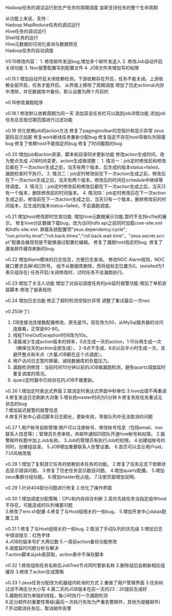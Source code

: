﻿Hadoop任务的调试运行到生产任务的周期调度
宙斯支持任务的整个生命周期

从功能上来说，支持：  
Hadoop MapReduce任务的调试运行  
Hive任务的调试运行  
Shell任务的运行    
Hive元数据的可视化查询与数据预览  
Hadoop任务的自动调度  

V0.15修改内容：
	1. 修改邮件发送bug,增加多个邮件发送人
	2. 修改Job自动开启关闭功能
	3. Noc报警配置写到配置文件
	4. JOB文件夹增加写的权限

v0.15.1
	增加自动开启关闭依赖检测。下游依赖存在开启，任务不能关闭。上游依赖全部开启，任务才能开启。
	从界面上移除了周期调度
	增加了历史action从内存中清除，并在数据库中备份，默认设置为两个月前的

v0.16修改漏跑程序

v0.18.1
修改默认依赖周期为同一天
添加双击任务栏可以跳到job详情功能
添加job任务总览按日期范围进行过滤功能

v0.19
优化依赖job的action方法
修复了pagingtoolbar的空指针和显示异常
zeus密码显示加密
修复work断线任务重新分配bug
修复指定不存在host导致队列阻塞bug
修复了依赖host不能指定的bug
修复了时间截取的bug

v0.20
增加job和action资源，脚本和目录同步更新功能
修改action生成时间，改为整点生成
JOB时间变更，action生成做调整：
	1. 情况一：job定时修改前和修改后都在下一次action生成之前，当天有两个版本，后生成的版本status=failed，漏跑检查时不执行。
	2. 情况二：job定时修改前在下一次action生成之前，修改后在下一次action生成之后，当天有两个版本，修改后的时间在schedule中继续等待调度。
	3. 情况三：job定时修改前和修改后都在下一次action生成之后，当天只有一个版本，删除修改前的时间版本。
	4. 情况四：job定时修改后在下一次action生成之前，修改前在下一次action生成之后，当天只有一个版本，删除修改前的时间版本，后生成的版本status=failed，不会漏跑调度。
	
v0.21
增加host修改即时生效功能.
增加hive元数据展示功能,暂时不支持rcfile的展示。
修复hive分区数据下载bug，改为访问hdfs api之前同时加载core-site.xml和hdfs-site.xml.
屏蔽系统配置项"zeus.dependency.cycle"; "run.priority.level";"roll.back.times";"roll.back.wait.time"。"zeus.secret.script"配置会展现但是不能够通过配置栏编辑。
修复了漏跑host指定的bug.
修复了漏发邮件缓存刷新的bug.

v0.22
增加Alarm模块的日志信息，方便日志查询。
修改NOC Alarm规则，NOC接口要求去掉\和[]符号。
组不从数据库删除，而将组标志位置为0。(exisited为1表示组存在)
任务开启/关闭修改时，过时任务不会漏跑执行。

v0.23
增加了关注人功能
增加了对自动调度任务的job延时报警功能
增加了单机安装脚本
修改了报表规则

v0.24
增加日志功能
修正了超时检测空指针异常
调整了重试最后一次noc

v0.25(补丁)
1.	DB连接池连接数配置修改，原先是15，现在改为50，从MySql服务器的访问连接看，正常是60-80。
2.	线程TimeOutException时间改为10s。
3.	 凌晨减少生成action版本的频率，0点生成一天的action，1:15分再生成一次（确保当天的action全部生成），
2-8点不生成，8点以后半小时生成一次，且避开整点和半点（大量JOB都在这个点调度）。
4.	用户访问日志暂时屏蔽，减轻数据库的负载压力。
5.	漏跑检测修改：当前时间10分钟以前的JOB做漏跑检测，避免quartz调度延时重复调度的情况。
6.	quarz定时器中已经存在的JOB不做更新。

v0.26
1.增加定时表达式界面
2.取消定时表达式界面中秒单位
3.hive出错不再重调
4.修复发送日志刷新大对象
5.增长抢master时间为5分钟
6.修复失败任务重试无状态的bug	
7.增加延迟报警的报警信息	
8.修复开发中心调试脚本日志超长，更新失败，导致队列中无法取消的问题

v0.27
1.用户帐号自助管理:用户可以注册帐号、修改帐号信息（包括email、noc联系人信息等）；管理员负责审核，并邮件通知DI团队开通hive帐号和权限。
2.报警邮件标题中加上Job名称。
3.Job的管理员有执行Job的权限。
4.创建组帐号的同时，创建组目录。
5.JOB增加重要联系人告警设置。
6.首页可以显示用户uid。
7.UI风格改版

v0.28
1.增加了复制其它任务的依赖到本任务的功能。
2.修复了任务总览下依赖状态显示错误问题。
3.修复了历史任务显示数目问题。
4.增加quartz配置。
5.增加zeus集群分组功能。
6.增加master抢占组。
7.注册页面增加说明。

v0.29
1.针对404部分问题进行修复
2.优化了操作界面

v0.30
1.增加调度分配策略：CPU和内存综合判断 
2.高优先级任务当指定组中host不存在，可能造成的队列堵塞问题   
3.修改了env.sh配置
4.修复了与Host组相关的一些bug。
5.增加开发中心datax配置工具

v0.31
1.修复了与Host组相关的一些bug.
2.取消了手动队列的优先级
3.增加日志中错误提示：红色字体	
4.JOB的版本号扩大两位数
5.一周前action备份功能修改	
6.调度延时问题分析与解决	
7.action脚本从job表获取，action表中不保存脚本	

v0.32
1.修改组和任务名称后JobTree节点同时更新名称
2.删除组后会刷新相应组缓存
3.修改了aciton生成策略

v0.33
1.zeus任务分配改为机器组内轮询的方式
2.重做了用户管理界面
3.任务树过滤不再区分大小写
4.第二天的JOB版本在前一天的23：20提前生成好	
5.漏跑检测为单独的线程，每小时执行一次漏跑检测	
6.区分邮件的重要性等级(最后一次执行失败为严重告警邮件，其他为提醒邮件)	
7.手动取消任务后，取消邮件告警	